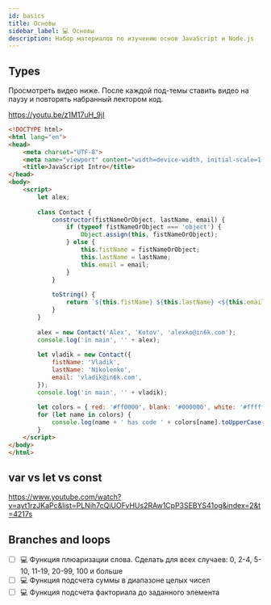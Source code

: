 ```yaml
---
id: basics
title: Основы
sidebar_label: 💻 Основы
description: Набор материалов по изучению основ JavaScript и Node.js
---
```


## Types

Просмотреть видео ниже. После каждой под-темы ставить видео на паузу и повторять набранный лектором код. 

https://youtu.be/z1M17uH_9jI

```html
<!DOCTYPE html>
<html lang="en">
<head>
    <meta charset="UTF-8">
    <meta name="viewport" content="width=device-width, initial-scale=1.0">
    <title>JavaScript Intro</title>
</head>
<body>
    <script>
        let alex;
​
        class Contact {
            constructor(fistNameOrObject, lastName, email) {
                if (typeof fistNameOrObject === 'object') {
                    Object.assign(this, fistNameOrObject);
                } else {
                    this.fistName = fistNameOrObject;
                    this.lastName = lastName;
                    this.email = email;
                }
            }
​
            toString() {
                return `${this.fistName} ${this.lastName} <${this.email}>`;
            }
        }
​
        alex = new Contact('Alex', 'Kotov', 'alexko@in6k.com');
        console.log('in main', '' + alex);
​
        let vladik = new Contact({
            fistName: 'Vladik', 
            lastName: 'Nikolenko',
            email: 'vladik@in6k.com',
        });
        console.log('in main', '' + vladik);
​
        let colors = { red: '#ff0000', blank: '#000000', white: '#ffffff' };
        for (let name in colors) {
            console.log(name + ' has code ' + colors[name].toUpperCase());
        }
    </script>
</body>
</html>
```

## var vs let vs const

https://www.youtube.com/watch?v=ayt1rzJKaPc&list=PLNih7cQiUOFvHUs2RAw1CpP3SEBYS41og&index=2&t=4217s

## Branches and loops

- [ ] 💻 Функция плюаризации слова. Сделать для всех случаев: 0, 2-4, 5-10, 11-19, 20-99, 100 и больше
- [ ] 💻 Функция подсчета суммы в диапазоне целых чисел
- [ ] 💻 Функция подсчета факториала до заданного элемента
